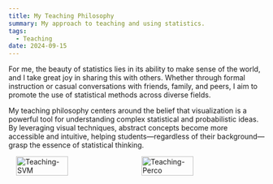 ```yaml
---
title: My Teaching Philosophy
summary: My approach to teaching and using statistics.
tags:
  - Teaching
date: 2024-09-15
---
```


For me, the beauty of statistics lies in its ability to make sense of the world, and I take great joy in sharing this with others. Whether through formal instruction or casual conversations with friends, family, and peers, I aim to promote the use of statistical methods across diverse fields.

My teaching philosophy centers around the belief that visualization is a powerful tool for understanding complex statistical and probabilistic ideas. By leveraging visual techniques, abstract concepts become more accessible and intuitive, helping students—regardless of their background—grasp the essence of statistical thinking.

<div style="display: flex; justify-content: center; gap: 20px; margin: 0 auto; max-width: 800px;">
  <img src="/images/teaching-fig1.jpg" alt=Teaching-SVM style="width: 45%;">
  <img src="/images/teaching-fig2.jpg" alt="Teaching-Perco" style="width: 45%;">
</div>
